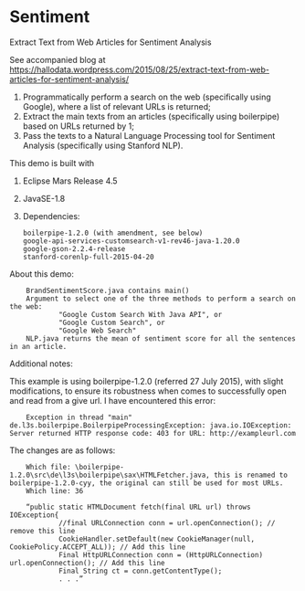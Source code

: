 # Sentiment
Extract Text from Web Articles for Sentiment Analysis

See accompanied blog at https://hallodata.wordpress.com/2015/08/25/extract-text-from-web-articles-for-sentiment-analysis/

1.	Programmatically perform a search on the web (specifically using Google), where a list of relevant URLs is returned;
2.	Extract the main texts from an articles (specifically using boilerpipe) based on URLs returned by 1;
3.	Pass the texts to a Natural Language Processing tool for Sentiment Analysis (specifically using Stanford NLP). 


This demo is built with 

1.	Eclipse Mars Release 4.5
2.	JavaSE-1.8
3.	Dependencies:

        boilerpipe-1.2.0 (with amendment, see below)
        google-api-services-customsearch-v1-rev46-java-1.20.0
        google-gson-2.2.4-release
        stanford-corenlp-full-2015-04-20

About this demo:

        BrandSentimentScore.java contains main()
        Argument to select one of the three methods to perform a search on the web:
                "Google Custom Search With Java API", or        
                "Google Custom Search", or
                "Google Web Search"
        NLP.java returns the mean of sentiment score for all the sentences in an article. 
    
Additional notes:

This example is using boilerpipe-1.2.0 (referred 27 July 2015), with slight modifications, to ensure its robustness when comes to successfully open and read from a give url. I have encountered this error:

        Exception in thread "main" de.l3s.boilerpipe.BoilerpipeProcessingException: java.io.IOException: Server returned HTTP response code: 403 for URL: http://exampleurl.com

The changes are as follows:

        Which file: \boilerpipe-1.2.0\src\de\l3s\boilerpipe\sax\HTMLFetcher.java, this is renamed to boilerpipe-1.2.0-cyy, the original can still be used for most URLs.
        Which line: 36
        
        “public static HTMLDocument fetch(final URL url) throws IOException{
                //final URLConnection conn = url.openConnection(); // remove this line
                CookieHandler.setDefault(new CookieManager(null, CookiePolicy.ACCEPT_ALL)); // Add this line
                Final HttpURLConnection conn = (HttpURLConnection) url.openConnection(); // Add this line
                Final String ct = conn.getContentType();
                . . .”
